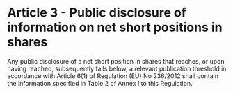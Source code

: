 # Article 3 - Public disclosure of information on net short positions in shares


Any public disclosure of a net short position in shares that reaches, or upon having reached, subsequently falls below, a relevant publication threshold in accordance with Article 6(1) of Regulation (EU) No 236/2012 shall contain the information specified in Table 2 of Annex I to this Regulation.
